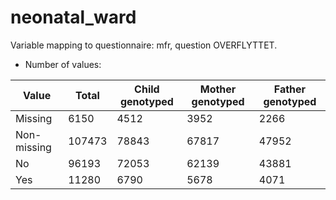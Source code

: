 # neonatal_ward
Variable mapping to questionnaire: mfr, question OVERFLYTTET.
- Number of values:

| Value | Total | Child genotyped | Mother genotyped | Father genotyped |
| ----- | ----- | --------------- | ---------------- | ---------------- |
| Missing | 6150 | 4512 | 3952 | 2266 |
| Non-missing | 107473 | 78843 | 67817 | 47952 |
| No | 96193 | 72053 | 62139 |43881 |
| Yes | 11280 | 6790 | 5678 |4071 |



